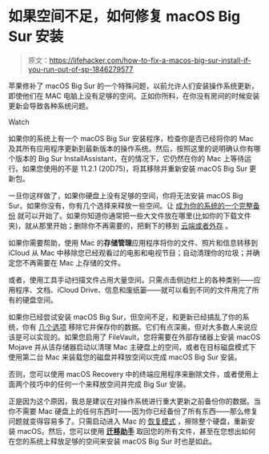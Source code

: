 # 如果空间不足，如何修复 macOS Big Sur 安装

> 原文：<https://lifehacker.com/how-to-fix-a-macos-big-sur-install-if-you-run-out-of-sp-1846279577>

苹果修补了 macOS Big Sur 的一个特殊问题，以前允许人们安装操作系统更新，即使他们在 MAC 电脑上没有足够的空间。正如你所料，在你没有房间的时候安装更新会导致各种系统问题。

Watch

如果你的系统上有一个 macOS Big Sur 安装程序，检查你是否已经将你的 Mac 及其所有应用程序更新到最新版本的操作系统。然后，按照这里的说明确认你有哪个版本的 Big Sur InstallAssistant，在的情况下，它仍然在你的 Mac 上等待运行。如果您使用的不是 11.2.1 (20D75)，将其移除并重新安装 macOS Big Sur 更新包。

一旦你这样做了，如果你硬盘上没有足够的空间，你将无法安装 macOS Big Sur。如果你没有，你有几个选择来释放一些空间。让 [成为你的系统的一个完整备份](https://lifehacker.com/tag/time-machine) 就可以开始了。如果你知道你通常把一些大文件放在哪里(比如你的下载文件夹)，就从那里开始；删除你不再需要的，把剩下的移到 [云端或者外存](https://lifehacker.com/google-one-is-now-open-for-everyone-but-is-it-a-good-d-1826049257) 。

如果你需要帮助，使用 Mac 的**存储管理**应用程序将你的文件、照片和信息转移到 iCloud 从 Mac 中移除您已经观看过的电影和电视节目；自动清理你的垃圾；并确定您不再需要在 Mac 上存储的文件。

或者，使用工具手动扫描文件占用大量空间。只需点击侧边栏上的各种类别——应用程序、文档、iCloud Drive、信息和废纸篓——就可以看到不同的文件用完了所有的硬盘空间。

如果你已经尝试安装 macOS Big Sur，但空间不足，和更新已经搞乱了你的系统，你有 [几个选项](https://mrmacintosh.com/big-sur-upgrade-not-enough-hd-space-serious-issue-possible-data-loss/) 移除它并保存你的数据。它们有点深奥，但对大多数人来说应该是可以实现的。如果您启用了 FileVault，您将需要在外部存储器上安装 macOS Mojave 并从该存储器启动以清理 Mac 主硬盘上的空间，或者在目标磁盘模式下使用第二台 Mac 来装载您的磁盘并释放空间以完成 macOS Big Sur 安装。

否则，您可以使用 macOS Recovery 中的终端应用程序来删除文件，或者使用上面两个技巧中的任何一个来释放空间并完成 Big Sur 安装。

正是因为这个原因，我总是建议在对操作系统进行重大更新之前备份你的数据。当你不需要 Mac 硬盘上的任何东西时——因为你已经备份了所有东西——那么修复问题就变得容易多了。只需启动进入 Mac 的 [恢复模式](https://support.apple.com/en-us/HT201255) ，擦除整个硬盘，重新安装 macOS。然后，您可以使用 [**迁移助手**](https://support.apple.com/en-us/HT203981) 取回您的所有文件，甚至在您想出如何在您的系统上释放足够的空间来安装 macOS Big Sur 时也是如此。